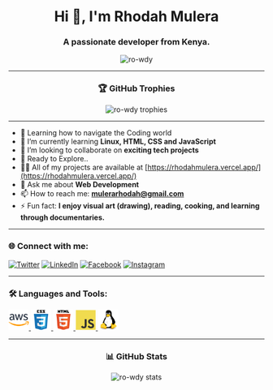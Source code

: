 <h1 align="center">Hi 👋, I'm Rhodah Mulera</h1>
<h3 align="center">A passionate developer from Kenya.</h3>

<p align="center"> 
  <img src="https://komarev.com/ghpvc/?username=ro-wdy&label=Profile%20views&color=0e75b6&style=flat" alt="ro-wdy" /> 
</p>

---

<h3 align="center">🏆 GitHub Trophies</h3>
<p align="center">
  <img src="https://github-profile-trophy.vercel.app/?username=Ro-wdy&theme=onedark&column=6&margin-w=15&margin-h=15" alt="ro-wdy trophies" />
</p>

---

- 🔭 Learning how to navigate the Coding world  
- 🌱 I’m currently learning **Linux, HTML, CSS and JavaScript**  
- 👯 I’m looking to collaborate on **exciting tech projects**  
- 🤝 Ready to Explore..  
- 👨‍💻 All of my projects are available at [https://rhodahmulera.vercel.app/](https://rhodahmulera.vercel.app/)  
- 💬 Ask me about **Web Development**  
- 📫 How to reach me: **mulerarhodah@gmail.com**  
- ⚡ Fun fact: **I enjoy visual art (drawing), reading, cooking, and learning through documentaries.**

---

<h3 align="left">🌐 Connect with me:</h3>
<p align="left">
<a href="https://twitter.com/rhodah_mulera" target="blank"><img align="center" src="https://raw.githubusercontent.com/rahuldkjain/github-profile-readme-generator/master/src/images/icons/Social/twitter.svg" alt="Twitter" height="30" width="40" /></a>
<a href="https://linkedin.com/in/rhodah-mulera" target="blank"><img align="center" src="https://raw.githubusercontent.com/rahuldkjain/github-profile-readme-generator/master/src/images/icons/Social/linked-in-alt.svg" alt="LinkedIn" height="30" width="40" /></a>
<a href="https://fb.com/rhodah.mulera" target="blank"><img align="center" src="https://raw.githubusercontent.com/rahuldkjain/github-profile-readme-generator/master/src/images/icons/Social/facebook.svg" alt="Facebook" height="30" width="40" /></a>
<a href="https://instagram.com/mulera_rh" target="blank"><img align="center" src="https://raw.githubusercontent.com/rahuldkjain/github-profile-readme-generator/master/src/images/icons/Social/instagram.svg" alt="Instagram" height="30" width="40" /></a>
</p>

---

<h3 align="left">🛠 Languages and Tools:</h3>
<p align="left"> 
  <a href="https://aws.amazon.com" target="_blank" rel="noreferrer"> <img src="https://raw.githubusercontent.com/devicons/devicon/master/icons/amazonwebservices/amazonwebservices-original-wordmark.svg" alt="aws" width="40" height="40"/> </a>
  <a href="https://www.w3schools.com/css/" target="_blank" rel="noreferrer"> <img src="https://raw.githubusercontent.com/devicons/devicon/master/icons/css3/css3-original-wordmark.svg" alt="css3" width="40" height="40"/> </a>
  <a href="https://www.w3.org/html/" target="_blank" rel="noreferrer"> <img src="https://raw.githubusercontent.com/devicons/devicon/master/icons/html5/html5-original-wordmark.svg" alt="html5" width="40" height="40"/> </a> 
  <a href="https://www.java.com" target="_blank" rel="noreferrer"> <img src="https://raw.githubusercontent.com/devicons/devicon/master/icons/javascript/javascript-original.svg" alt="javascript" width="40" height="40"/> </a> 
  <a href="https://www.linux.org/" target="_blank" rel="noreferrer"> <img src="https://raw.githubusercontent.com/devicons/devicon/master/icons/linux/linux-original.svg" alt="linux" width="40" height="40"/> </a> 
</p>

---

<h3 align="center">📊 GitHub Stats</h3>
<p align="center">
  <img src="https://github-readme-stats.vercel.app/api?username=ro-wdy&show_icons=true&locale=en&theme=onedark" alt="ro-wdy stats" />
</p>
